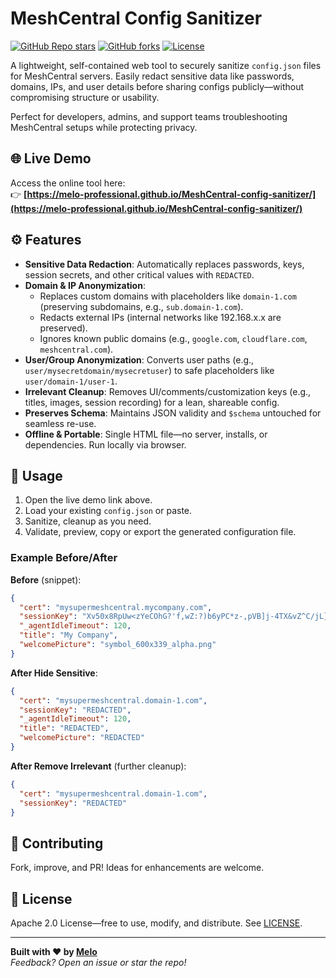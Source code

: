 # MeshCentral Config Sanitizer

[![GitHub Repo stars](https://img.shields.io/github/stars/Melo-Professional/MeshCentral-config-sanitizer?style=social)](https://github.com/Melo-Professional/MeshCentral-config-sanitizer) [![GitHub forks](https://img.shields.io/github/forks/Melo-Professional/MeshCentral-config-sanitizer)](https://github.com/Melo-Professional/MeshCentral-config-sanitizer/forks) [![License](https://img.shields.io/github/license/Melo-Professional/MeshCentral-config-sanitizer)](https://github.com/Melo-Professional/MeshCentral-config-sanitizer/blob/main/LICENSE)

A lightweight, self-contained web tool to securely sanitize `config.json` files for MeshCentral servers. Easily redact sensitive data like passwords, domains, IPs, and user details before sharing configs publicly—without compromising structure or usability.

Perfect for developers, admins, and support teams troubleshooting MeshCentral setups while protecting privacy.

## 🌐 Live Demo

Access the online tool here:  
👉 **[https://melo-professional.github.io/MeshCentral-config-sanitizer/](https://melo-professional.github.io/MeshCentral-config-sanitizer/)**

## ⚙️ Features

- **Sensitive Data Redaction**: Automatically replaces passwords, keys, session secrets, and other critical values with `REDACTED`.
- **Domain & IP Anonymization**: 
  - Replaces custom domains with placeholders like `domain-1.com` (preserving subdomains, e.g., `sub.domain-1.com`).
  - Redacts external IPs (internal networks like 192.168.x.x are preserved).
  - Ignores known public domains (e.g., `google.com`, `cloudflare.com`, `meshcentral.com`).
- **User/Group Anonymization**: Converts user paths (e.g., `user/mysecretdomain/mysecretuser`) to safe placeholders like `user/domain-1/user-1`.
- **Irrelevant Cleanup**: Removes UI/comments/customization keys (e.g., titles, images, session recording) for a lean, shareable config.
- **Preserves Schema**: Maintains JSON validity and `$schema` untouched for seamless re-use.
- **Offline & Portable**: Single HTML file—no server, installs, or dependencies. Run locally via browser.


## 🚀 Usage

1. Open the live demo link above.  
2. Load your existing `config.json` or paste.  
3. Sanitize, cleanup as you need.  
4. Validate, preview, copy or export the generated configuration file.

### Example Before/After
**Before** (snippet):
```json
{
  "cert": "mysupermeshcentral.mycompany.com",
  "sessionKey": "Xv50x8RpUw<zYeCOhG?'f,wZ:?)b6yPC*z-,pVB]j-4TX&vZ^C/jL}gCyK*ZL%<!",
  "_agentIdleTimeout": 120,
  "title": "My Company",
  "welcomePicture": "symbol_600x339_alpha.png"
}
```

**After Hide Sensitive**:
```json
{
  "cert": "mysupermeshcentral.domain-1.com",
  "sessionKey": "REDACTED",
  "_agentIdleTimeout": 120,
  "title": "REDACTED",
  "welcomePicture": "REDACTED"
}
```

**After Remove Irrelevant** (further cleanup):
```json
{
  "cert": "mysupermeshcentral.domain-1.com",
  "sessionKey": "REDACTED"
}
```

## 🤝 Contributing
Fork, improve, and PR! Ideas for enhancements are welcome.

## 📄 License
Apache 2.0 License—free to use, modify, and distribute. See [LICENSE](LICENSE).

---

**Built with ❤️ by [Melo](https://github.com/Melo-Professional)**  
*Feedback? Open an issue or star the repo!*
